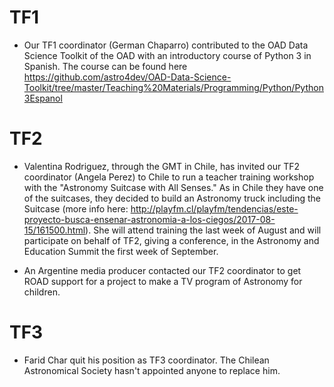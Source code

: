 
# TF1

* Our TF1 coordinator (German Chaparro) contributed to the OAD Data Science Toolkit of the OAD with an introductory course of Python 3 in Spanish. The course can be found here https://github.com/astro4dev/OAD-Data-Science-Toolkit/tree/master/Teaching%20Materials/Programming/Python/Python3Espanol


# TF2

* Valentina Rodriguez, through the GMT in Chile, has invited our TF2 coordinator (Angela Perez) to Chile to run a teacher training workshop with the "Astronomy Suitcase with All Senses." As in Chile they have one of the suitcases, they decided to build an Astronomy truck including the Suitcase (more info here: http://playfm.cl/playfm/tendencias/este-proyecto-busca-ensenar-astronomia-a-los-ciegos/2017-08-15/161500.html). She will attend training the last week of August and will participate on behalf of TF2, giving a conference, in the Astronomy and Education Summit the first week of September. 

* An Argentine media producer contacted our TF2 coordinator to get ROAD support for a project to make a TV program of Astronomy for children.  

# TF3 

* Farid Char quit his position as TF3 coordinator. The Chilean Astronomical Society hasn't appointed anyone to replace him.


